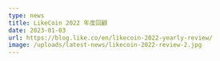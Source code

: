 ```yaml
---
type: news
title: LikeCoin 2022 年度回顧
date: 2023-01-03
url: https://blog.like.co/en/likecoin-2022-yearly-review/
image: /uploads/latest-news/likecoin-2022-review-2.jpg
---
```

